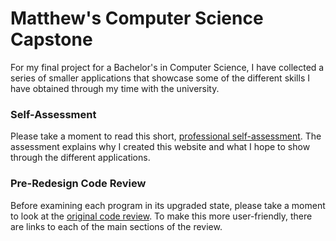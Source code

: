 # Matthew's Computer Science Capstone

For my final project for a Bachelor's in Computer Science, I have collected a series of smaller applications that showcase some of the different skills I have obtained through my time with the university.

### Self-Assessment
Please take a moment to read this short, [professional self-assessment](MatthewModderman.github.io/Self-Assessment.htm). 
The assessment explains why I created this website and what I hope to show through the different applications. 

### Pre-Redesign Code Review
Before examining each program in its upgraded state, please take a moment to look at the [original code review](https://youtu.be/tXYA8rwRL7s). To make this more user-friendly, there are links to each of the main sections of the review.
  
